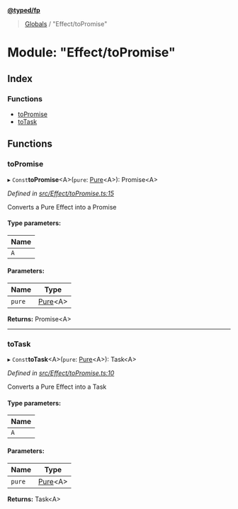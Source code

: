 **[@typed/fp](../README.md)**

> [Globals](../globals.md) / "Effect/toPromise"

# Module: "Effect/toPromise"

## Index

### Functions

* [toPromise](_effect_topromise_.md#topromise)
* [toTask](_effect_topromise_.md#totask)

## Functions

### toPromise

▸ `Const`**toPromise**\<A>(`pure`: [Pure](_effect_effect_.md#pure)\<A>): Promise\<A>

*Defined in [src/Effect/toPromise.ts:15](https://github.com/TylorS/typed-fp/blob/f27ba3e/src/Effect/toPromise.ts#L15)*

Converts a Pure<A> Effect into a Promise<A>

#### Type parameters:

Name |
------ |
`A` |

#### Parameters:

Name | Type |
------ | ------ |
`pure` | [Pure](_effect_effect_.md#pure)\<A> |

**Returns:** Promise\<A>

___

### toTask

▸ `Const`**toTask**\<A>(`pure`: [Pure](_effect_effect_.md#pure)\<A>): Task\<A>

*Defined in [src/Effect/toPromise.ts:10](https://github.com/TylorS/typed-fp/blob/f27ba3e/src/Effect/toPromise.ts#L10)*

Converts a Pure<A> Effect into a Task<A>

#### Type parameters:

Name |
------ |
`A` |

#### Parameters:

Name | Type |
------ | ------ |
`pure` | [Pure](_effect_effect_.md#pure)\<A> |

**Returns:** Task\<A>
